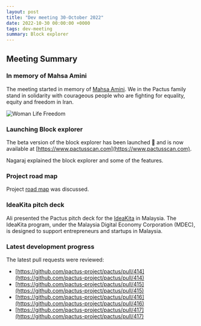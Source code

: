 ```yaml
---
layout: post
title: "Dev meeting 30-October 2022"
date: 2022-10-30 00:00:00 +0000
tags: dev-meeting
summary: Block explorer
---
```


## Meeting Summary

### In memory of Mahsa Amini

The meeting started in memory of [Mahsa Amini](https://en.wikipedia.org/wiki/Death_of_Mahsa_Amini).
We in the Pactus family stand in solidarity with courageous people who are fighting for equality, equity and freedom in Iran.

![Woman Life Freedom](/blog/images/2022-10-30-dev-meeting/women_life_freedom.png)

### Launching Block explorer

The beta version of the block explorer has been launched 🚀 and is now available at
[https://www.pactusscan.com](https://www.pactusscan.com).

Nagaraj explained the block explorer and some of the features.

### Project road map

Project [road map](https://pactus.org/about/roadmap/) was discussed.

### IdeaKita pitch deck

Ali presented the Pactus pitch deck for the [IdeaKita](https://mdec.my/ideakita/) in Malaysia.
The IdeaKita program, under the Malaysia Digital Economy Corporation (MDEC), is designed to
support entrepreneurs and startups in Malaysia.

### Latest development progress

The latest pull requests were reviewed:

- [https://github.com/pactus-project/pactus/pull/414](https://github.com/pactus-project/pactus/pull/414)
- [https://github.com/pactus-project/pactus/pull/415](https://github.com/pactus-project/pactus/pull/415)
- [https://github.com/pactus-project/pactus/pull/416](https://github.com/pactus-project/pactus/pull/416)
- [https://github.com/pactus-project/pactus/pull/417](https://github.com/pactus-project/pactus/pull/417)
